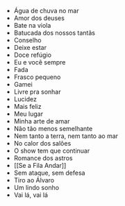 - Água de chuva no mar
- Amor dos deuses
- Bate na viola
- Batucada dos nossos tantãs
- Conselho
- Deixe estar
- Doce refúgio
- Eu e você sempre
- Fada
- Frasco pequeno
- Gamei
- Livre pra sonhar
- Lucidez
- Mais feliz
- Meu lugar
- Minha arte de amar
- Não tão menos semelhante
- Nem tanto a terra, nem tanto ao mar
- No calor dos salões
- O show tem que continuar
- Romance dos astros
- [[Se a Fila Andar]]
- Sem ataque, sem defesa
- Tiro ao Álvaro
- Um lindo sonho
- Vai lá, vai lá